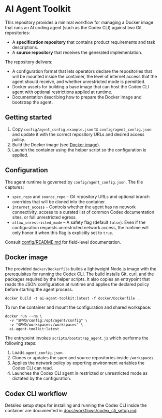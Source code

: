 # AI Agent Toolkit

This repository provides a minimal workflow for managing a Docker image that runs an AI coding agent (such as the Codex CLI) against two Git repositories:

* A **specification repository** that contains product requirements and task descriptions.
* A **source repository** that receives the generated implementation.

The repository delivers:

* A configuration format that lets operators declare the repositories that will be mounted inside the container, the level of internet access that the agent should receive, and whether unrestricted mode is permitted.
* Docker assets for building a base image that can host the Codex CLI agent with optional restrictions applied at runtime.
* Documentation describing how to prepare the Docker image and bootstrap the agent.

## Getting started

1. Copy `config/agent_config.example.json` to `config/agent_config.json` and update it with the correct repository URLs and desired access policy.
2. Build the Docker image (see [Docker image](#docker-image)).
3. Launch the container using the helper script so the configuration is applied.

## Configuration

The agent runtime is governed by `config/agent_config.json`. The file captures:

* `spec_repo` and `source_repo` – Git repository URLs and optional branch overrides that will be cloned into the container.
* `internet_access` – Controls whether the agent has no network connectivity, access to a curated list of common Codex documentation sites, or full unrestricted egress.
* `allow_unrestricted_mode` – A safety flag (default `false`). Even if the configuration requests unrestricted network access, the runtime will only honor it when this flag is explicitly set to `true`.

Consult [config/README.md](config/README.md) for field-level documentation.

## Docker image

The provided `docker/Dockerfile` builds a lightweight Node.js image with the prerequisites for running the Codex CLI. The build installs Git, curl, and the packages required by the helper scripts. It also copies an entrypoint that reads the JSON configuration at runtime and applies the declared policy before starting the agent process.

```
docker build -t ai-agent-toolkit:latest -f docker/Dockerfile .
```

To run the container and mount the configuration and shared workspace:

```
docker run --rm \
  -v "$PWD/config:/opt/agent/config" \
  -v "$PWD/workspaces:/workspaces" \
  ai-agent-toolkit:latest
```

The entrypoint invokes `scripts/bootstrap_agent.js` which performs the following steps:

1. Loads `agent_config.json`.
2. Clones or updates the spec and source repositories inside `/workspaces`.
3. Applies the network policy by exporting environment variables the Codex CLI can read.
4. Launches the Codex CLI agent in restricted or unrestricted mode as dictated by the configuration.

## Codex CLI workflow

Detailed setup steps for installing and running the Codex CLI inside the container are documented in [docs/workflows/codex_cli_setup.md](docs/workflows/codex_cli_setup.md).


